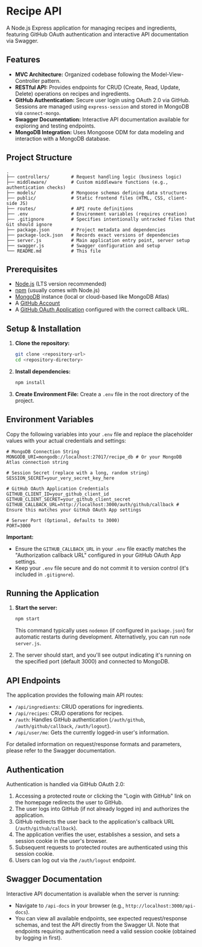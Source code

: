 # Recipe API

A Node.js Express application for managing recipes and ingredients, featuring GitHub OAuth authentication and interactive API documentation via Swagger.

## Features

*   **MVC Architecture:** Organized codebase following the Model-View-Controller pattern.
*   **RESTful API:** Provides endpoints for CRUD (Create, Read, Update, Delete) operations on recipes and ingredients.
*   **GitHub Authentication:** Secure user login using OAuth 2.0 via GitHub. Sessions are managed using `express-session` and stored in MongoDB via `connect-mongo`.
*   **Swagger Documentation:** Interactive API documentation available for exploring and testing endpoints.
*   **MongoDB Integration:** Uses Mongoose ODM for data modeling and interaction with a MongoDB database.

## Project Structure

```
.
├── controllers/        # Request handling logic (business logic)
├── middleware/         # Custom middleware functions (e.g., authentication checks)
├── models/             # Mongoose schemas defining data structures
├── public/             # Static frontend files (HTML, CSS, client-side JS)
├── routes/             # API route definitions
├── .env                # Environment variables (requires creation)
├── .gitignore          # Specifies intentionally untracked files that Git should ignore
├── package.json        # Project metadata and dependencies
├── package-lock.json   # Records exact versions of dependencies
├── server.js           # Main application entry point, server setup
├── swagger.js          # Swagger configuration and setup
└── README.md           # This file
```

## Prerequisites

*   [Node.js](https://nodejs.org/) (LTS version recommended)
*   [npm](https://www.npmjs.com/) (usually comes with Node.js)
*   [MongoDB](https://www.mongodb.com/try/download/community) instance (local or cloud-based like MongoDB Atlas)
*   A [GitHub Account](https://github.com/)
*   A [GitHub OAuth Application](https://docs.github.com/en/developers/apps/building-oauth-apps/creating-an-oauth-app) configured with the correct callback URL.

## Setup & Installation

1.  **Clone the repository:**
    ```bash
    git clone <repository-url>
    cd <repository-directory>
    ```
2.  **Install dependencies:**
    ```bash
    npm install
    ```
3.  **Create Environment File:**
    Create a `.env` file in the root directory of the project.

## Environment Variables

Copy the following variables into your `.env` file and replace the placeholder values with your actual credentials and settings:

```dotenv
# MongoDB Connection String
MONGODB_URI=mongodb://localhost:27017/recipe_db # Or your MongoDB Atlas connection string

# Session Secret (replace with a long, random string)
SESSION_SECRET=your_very_secret_key_here

# GitHub OAuth Application Credentials
GITHUB_CLIENT_ID=your_github_client_id
GITHUB_CLIENT_SECRET=your_github_client_secret
GITHUB_CALLBACK_URL=http://localhost:3000/auth/github/callback # Ensure this matches your GitHub OAuth App settings

# Server Port (Optional, defaults to 3000)
PORT=3000
```

**Important:**
*   Ensure the `GITHUB_CALLBACK_URL` in your `.env` file exactly matches the "Authorization callback URL" configured in your GitHub OAuth App settings.
*   Keep your `.env` file secure and do not commit it to version control (it's included in `.gitignore`).

## Running the Application

1.  **Start the server:**
    ```bash
    npm start
    ```
    This command typically uses `nodemon` (if configured in `package.json`) for automatic restarts during development. Alternatively, you can run `node server.js`.

2.  The server should start, and you'll see output indicating it's running on the specified port (default 3000) and connected to MongoDB.

## API Endpoints

The application provides the following main API routes:

*   `/api/ingredients`: CRUD operations for ingredients.
*   `/api/recipes`: CRUD operations for recipes.
*   `/auth`: Handles GitHub authentication (`/auth/github`, `/auth/github/callback`, `/auth/logout`).
*   `/api/user/me`: Gets the currently logged-in user's information.

For detailed information on request/response formats and parameters, please refer to the Swagger documentation.

## Authentication

Authentication is handled via GitHub OAuth 2.0:

1.  Accessing a protected route or clicking the "Login with GitHub" link on the homepage redirects the user to GitHub.
2.  The user logs into GitHub (if not already logged in) and authorizes the application.
3.  GitHub redirects the user back to the application's callback URL (`/auth/github/callback`).
4.  The application verifies the user, establishes a session, and sets a session cookie in the user's browser.
5.  Subsequent requests to protected routes are authenticated using this session cookie.
6.  Users can log out via the `/auth/logout` endpoint.

## Swagger Documentation

Interactive API documentation is available when the server is running:

*   Navigate to `/api-docs` in your browser (e.g., `http://localhost:3000/api-docs`).
*   You can view all available endpoints, see expected request/response schemas, and test the API directly from the Swagger UI. Note that endpoints requiring authentication need a valid session cookie (obtained by logging in first).
